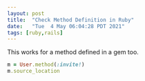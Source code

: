 ```yaml
---
layout: post
title:  "Check Method Definition in Ruby"
date:   "Tue  4 May 06:04:28 PDT 2021"
tags: [ruby,rails]
---
```

This works for a method defined in a gem too.

```ruby
m = User.method(:invite!)
m.source_location
```
